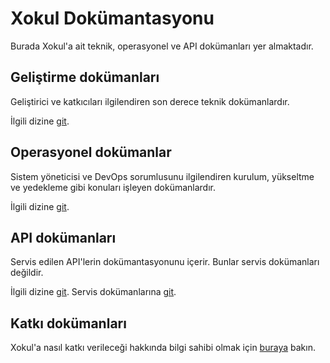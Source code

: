 Xokul Dokümantasyonu
====================

Burada Xokul'a ait teknik, operasyonel ve API dokümanları yer almaktadır.

Geliştirme dokümanları
----------------------

Geliştirici ve katkıcıları ilgilendiren son derece teknik dokümanlardır.

İlgili dizine [git](development).

Operasyonel dokümanlar
----------------------

Sistem yöneticisi ve DevOps sorumlusunu ilgilendiren kurulum, yükseltme ve
yedekleme gibi konuları işleyen dokümanlardır.

İlgili dizine [git](operation).

API dokümanları
---------------

Servis edilen API'lerin dokümantasyonunu içerir. Bunlar servis dokümanları
değildir.

İlgili dizine [git](api).
Servis dokümanlarına [git](development).

Katkı dokümanları
-----------------

Xokul'a nasıl katkı verileceği hakkında bilgi sahibi olmak için
[buraya](https://github.com/omu/xokul/blob/master/CONTRIBUTING.md) bakın.

